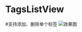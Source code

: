 # TagsListView
#支持添加、删除单个标签
![效果图](https://github.com/zenganiu/TagsListView/blob/master/TagsListViewDemo/demo_2.gif)
